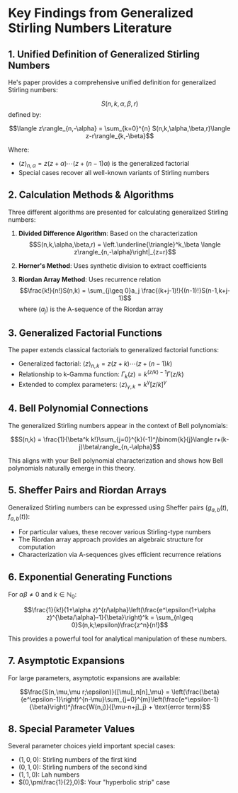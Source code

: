 # Key Findings from Generalized Stirling Numbers Literature

## 1. Unified Definition of Generalized Stirling Numbers

He's paper provides a comprehensive unified definition for generalized Stirling numbers:

$$S(n,k,\alpha,\beta,r)$$ defined by:

$$\langle z\rangle_{n,-\alpha} = \sum_{k=0}^{n} S(n,k,\alpha,\beta,r)\langle z-r\rangle_{k,-\beta}$$

Where:
- $\langle z\rangle_{n,\alpha} = z(z+\alpha)\cdots(z+(n-1)\alpha)$ is the generalized factorial
- Special cases recover all well-known variants of Stirling numbers

## 2. Calculation Methods & Algorithms

Three different algorithms are presented for calculating generalized Stirling numbers:

1. **Divided Difference Algorithm**: Based on the characterization
   $$S(n,k,\alpha,\beta,r) = \left.\underline{\triangle}^k_\beta \langle z\rangle_{n,-\alpha}\right|_{z=r}$$
   
2. **Horner's Method**: Uses synthetic division to extract coefficients

3. **Riordan Array Method**: Uses recurrence relation
   $$\frac{k!}{n!}S(n,k) = \sum_{j\geq 0}a_j \frac{(k+j-1)!}{(n-1)!}S(n-1,k+j-1)$$
   where $(a_j)$ is the A-sequence of the Riordan array

## 3. Generalized Factorial Functions

The paper extends classical factorials to generalized factorial functions:

- Generalized factorial: $\langle z\rangle_{n,k} = z(z+k)\cdots(z+(n-1)k)$
- Relationship to k-Gamma function: $\Gamma_k(z) = k^{(z/k)-1}\Gamma(z/k)$
- Extended to complex parameters: $\langle z\rangle_{\gamma,k} = k^\gamma[z/k]^\gamma$

## 4. Bell Polynomial Connections

The generalized Stirling numbers appear in the context of Bell polynomials:

$$S(n,k) = \frac{1}{\beta^k k!}\sum_{j=0}^{k}(-1)^j\binom{k}{j}\langle r+(k-j)\beta\rangle_{n,-\alpha}$$

This aligns with your Bell polynomial characterization and shows how Bell polynomials naturally emerge in this theory.

## 5. Sheffer Pairs and Riordan Arrays

Generalized Stirling numbers can be expressed using Sheffer pairs $(g_{a,b}(t), f_{a,b}(t))$:

- For particular values, these recover various Stirling-type numbers
- The Riordan array approach provides an algebraic structure for computation
- Characterization via A-sequences gives efficient recurrence relations

## 6. Exponential Generating Functions

For $\alpha\beta \neq 0$ and $k \in \mathbb{N}_0$:

$$\frac{1}{k!}(1+\alpha z)^{r/\alpha}\left(\frac{e^\epsilon(1+\alpha z)^{\beta/\alpha}-1}{\beta}\right)^k = \sum_{n\geq 0}S(n,k;\epsilon)\frac{z^n}{n!}$$

This provides a powerful tool for analytical manipulation of these numbers.

## 7. Asymptotic Expansions

For large parameters, asymptotic expansions are available:

$$\frac{S(n,\mu,\mu r;\epsilon)}{[\mu]_n[n]_\mu} = \left(\frac{\beta}{e^\epsilon-1}\right)^{n-\mu}\sum_{j=0}^{m}\left(\frac{e^\epsilon-1}{\beta}\right)^j\frac{W(n,j)}{[\mu-n+j]_j} + \text{error term}$$

## 8. Special Parameter Values

Several parameter choices yield important special cases:
- $(1,0,0)$: Stirling numbers of the first kind
- $(0,1,0)$: Stirling numbers of the second kind
- $(1,1,0)$: Lah numbers
- $(0,\pm\frac{1}{2},0)$: Your "hyperbolic strip" case
